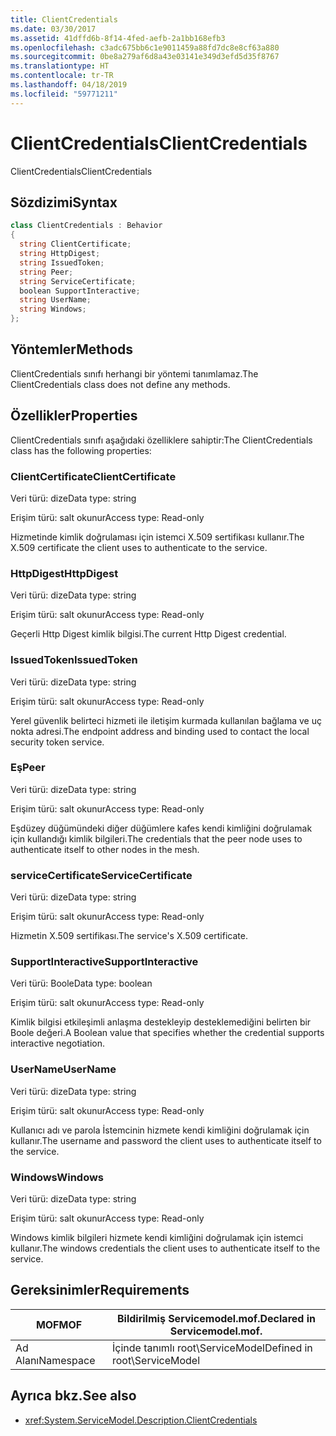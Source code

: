 ```yaml
---
title: ClientCredentials
ms.date: 03/30/2017
ms.assetid: 41dffd6b-8f14-4fed-aefb-2a1bb168efb3
ms.openlocfilehash: c3adc675bb6c1e9011459a88fd7dc8e8cf63a880
ms.sourcegitcommit: 0be8a279af6d8a43e03141e349d3efd5d35f8767
ms.translationtype: HT
ms.contentlocale: tr-TR
ms.lasthandoff: 04/18/2019
ms.locfileid: "59771211"
---
```

# <a name="clientcredentials"></a><span data-ttu-id="307b6-102">ClientCredentials</span><span class="sxs-lookup"><span data-stu-id="307b6-102">ClientCredentials</span></span>
<span data-ttu-id="307b6-103">ClientCredentials</span><span class="sxs-lookup"><span data-stu-id="307b6-103">ClientCredentials</span></span>  
  
## <a name="syntax"></a><span data-ttu-id="307b6-104">Sözdizimi</span><span class="sxs-lookup"><span data-stu-id="307b6-104">Syntax</span></span>  
  
```csharp
class ClientCredentials : Behavior  
{  
  string ClientCertificate;  
  string HttpDigest;  
  string IssuedToken;  
  string Peer;  
  string ServiceCertificate;  
  boolean SupportInteractive;  
  string UserName;  
  string Windows;  
};  
```  
  
## <a name="methods"></a><span data-ttu-id="307b6-105">Yöntemler</span><span class="sxs-lookup"><span data-stu-id="307b6-105">Methods</span></span>  
 <span data-ttu-id="307b6-106">ClientCredentials sınıfı herhangi bir yöntemi tanımlamaz.</span><span class="sxs-lookup"><span data-stu-id="307b6-106">The ClientCredentials class does not define any methods.</span></span>  
  
## <a name="properties"></a><span data-ttu-id="307b6-107">Özellikler</span><span class="sxs-lookup"><span data-stu-id="307b6-107">Properties</span></span>  
 <span data-ttu-id="307b6-108">ClientCredentials sınıfı aşağıdaki özelliklere sahiptir:</span><span class="sxs-lookup"><span data-stu-id="307b6-108">The ClientCredentials class has the following properties:</span></span>  
  
### <a name="clientcertificate"></a><span data-ttu-id="307b6-109">ClientCertificate</span><span class="sxs-lookup"><span data-stu-id="307b6-109">ClientCertificate</span></span>  
 <span data-ttu-id="307b6-110">Veri türü: dize</span><span class="sxs-lookup"><span data-stu-id="307b6-110">Data type: string</span></span>  
  
 <span data-ttu-id="307b6-111">Erişim türü: salt okunur</span><span class="sxs-lookup"><span data-stu-id="307b6-111">Access type: Read-only</span></span>  
  
 <span data-ttu-id="307b6-112">Hizmetinde kimlik doğrulaması için istemci X.509 sertifikası kullanır.</span><span class="sxs-lookup"><span data-stu-id="307b6-112">The X.509 certificate the client uses to authenticate to the service.</span></span>  
  
### <a name="httpdigest"></a><span data-ttu-id="307b6-113">HttpDigest</span><span class="sxs-lookup"><span data-stu-id="307b6-113">HttpDigest</span></span>  
 <span data-ttu-id="307b6-114">Veri türü: dize</span><span class="sxs-lookup"><span data-stu-id="307b6-114">Data type: string</span></span>  
  
 <span data-ttu-id="307b6-115">Erişim türü: salt okunur</span><span class="sxs-lookup"><span data-stu-id="307b6-115">Access type: Read-only</span></span>  
  
 <span data-ttu-id="307b6-116">Geçerli Http Digest kimlik bilgisi.</span><span class="sxs-lookup"><span data-stu-id="307b6-116">The current Http Digest credential.</span></span>  
  
### <a name="issuedtoken"></a><span data-ttu-id="307b6-117">IssuedToken</span><span class="sxs-lookup"><span data-stu-id="307b6-117">IssuedToken</span></span>  
 <span data-ttu-id="307b6-118">Veri türü: dize</span><span class="sxs-lookup"><span data-stu-id="307b6-118">Data type: string</span></span>  
  
 <span data-ttu-id="307b6-119">Erişim türü: salt okunur</span><span class="sxs-lookup"><span data-stu-id="307b6-119">Access type: Read-only</span></span>  
  
 <span data-ttu-id="307b6-120">Yerel güvenlik belirteci hizmeti ile iletişim kurmada kullanılan bağlama ve uç nokta adresi.</span><span class="sxs-lookup"><span data-stu-id="307b6-120">The endpoint address and binding used to contact the local security token service.</span></span>  
  
### <a name="peer"></a><span data-ttu-id="307b6-121">Eş</span><span class="sxs-lookup"><span data-stu-id="307b6-121">Peer</span></span>  
 <span data-ttu-id="307b6-122">Veri türü: dize</span><span class="sxs-lookup"><span data-stu-id="307b6-122">Data type: string</span></span>  
  
 <span data-ttu-id="307b6-123">Erişim türü: salt okunur</span><span class="sxs-lookup"><span data-stu-id="307b6-123">Access type: Read-only</span></span>  
  
 <span data-ttu-id="307b6-124">Eşdüzey düğümündeki diğer düğümlere kafes kendi kimliğini doğrulamak için kullandığı kimlik bilgileri.</span><span class="sxs-lookup"><span data-stu-id="307b6-124">The credentials that the peer node uses to authenticate itself to other nodes in the mesh.</span></span>  
  
### <a name="servicecertificate"></a><span data-ttu-id="307b6-125">serviceCertificate</span><span class="sxs-lookup"><span data-stu-id="307b6-125">ServiceCertificate</span></span>  
 <span data-ttu-id="307b6-126">Veri türü: dize</span><span class="sxs-lookup"><span data-stu-id="307b6-126">Data type: string</span></span>  
  
 <span data-ttu-id="307b6-127">Erişim türü: salt okunur</span><span class="sxs-lookup"><span data-stu-id="307b6-127">Access type: Read-only</span></span>  
  
 <span data-ttu-id="307b6-128">Hizmetin X.509 sertifikası.</span><span class="sxs-lookup"><span data-stu-id="307b6-128">The service's X.509 certificate.</span></span>  
  
### <a name="supportinteractive"></a><span data-ttu-id="307b6-129">SupportInteractive</span><span class="sxs-lookup"><span data-stu-id="307b6-129">SupportInteractive</span></span>  
 <span data-ttu-id="307b6-130">Veri türü: Boole</span><span class="sxs-lookup"><span data-stu-id="307b6-130">Data type: boolean</span></span>  
  
 <span data-ttu-id="307b6-131">Erişim türü: salt okunur</span><span class="sxs-lookup"><span data-stu-id="307b6-131">Access type: Read-only</span></span>  
  
 <span data-ttu-id="307b6-132">Kimlik bilgisi etkileşimli anlaşma destekleyip desteklemediğini belirten bir Boole değeri.</span><span class="sxs-lookup"><span data-stu-id="307b6-132">A Boolean value that specifies whether the credential supports interactive negotiation.</span></span>  
  
### <a name="username"></a><span data-ttu-id="307b6-133">UserName</span><span class="sxs-lookup"><span data-stu-id="307b6-133">UserName</span></span>  
 <span data-ttu-id="307b6-134">Veri türü: dize</span><span class="sxs-lookup"><span data-stu-id="307b6-134">Data type: string</span></span>  
  
 <span data-ttu-id="307b6-135">Erişim türü: salt okunur</span><span class="sxs-lookup"><span data-stu-id="307b6-135">Access type: Read-only</span></span>  
  
 <span data-ttu-id="307b6-136">Kullanıcı adı ve parola İstemcinin hizmete kendi kimliğini doğrulamak için kullanır.</span><span class="sxs-lookup"><span data-stu-id="307b6-136">The username and password the client uses to authenticate itself to the service.</span></span>  
  
### <a name="windows"></a><span data-ttu-id="307b6-137">Windows</span><span class="sxs-lookup"><span data-stu-id="307b6-137">Windows</span></span>  
 <span data-ttu-id="307b6-138">Veri türü: dize</span><span class="sxs-lookup"><span data-stu-id="307b6-138">Data type: string</span></span>  
  
 <span data-ttu-id="307b6-139">Erişim türü: salt okunur</span><span class="sxs-lookup"><span data-stu-id="307b6-139">Access type: Read-only</span></span>  
  
 <span data-ttu-id="307b6-140">Windows kimlik bilgileri hizmete kendi kimliğini doğrulamak için istemci kullanır.</span><span class="sxs-lookup"><span data-stu-id="307b6-140">The windows credentials the client uses to authenticate itself to the service.</span></span>  
  
## <a name="requirements"></a><span data-ttu-id="307b6-141">Gereksinimler</span><span class="sxs-lookup"><span data-stu-id="307b6-141">Requirements</span></span>  
  
|<span data-ttu-id="307b6-142">MOF</span><span class="sxs-lookup"><span data-stu-id="307b6-142">MOF</span></span>|<span data-ttu-id="307b6-143">Bildirilmiş Servicemodel.mof.</span><span class="sxs-lookup"><span data-stu-id="307b6-143">Declared in Servicemodel.mof.</span></span>|  
|---------|-----------------------------------|  
|<span data-ttu-id="307b6-144">Ad Alanı</span><span class="sxs-lookup"><span data-stu-id="307b6-144">Namespace</span></span>|<span data-ttu-id="307b6-145">İçinde tanımlı root\ServiceModel</span><span class="sxs-lookup"><span data-stu-id="307b6-145">Defined in root\ServiceModel</span></span>|  
  
## <a name="see-also"></a><span data-ttu-id="307b6-146">Ayrıca bkz.</span><span class="sxs-lookup"><span data-stu-id="307b6-146">See also</span></span>

- <xref:System.ServiceModel.Description.ClientCredentials>
